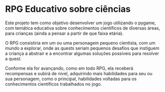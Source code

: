 # RPG Educativo sobre ciências

Este projeto tem como objetivo desenvolver um jogo utilizando o pygame, com temática educativa sobre conhecimentos científicos de diversas áreas, para crianças (ainda a pensar a partir de que faixa etária). 

O RPG consistiria em um ou uma personagem pequeno cientista, com um mundo a explorar, onde as quests seriam pequenos desafios que instiguem a criança a abstrair e a encontrar algumas soluções possíveis para resolver a quest.

Conforme ela for avançando, como em todo RPG, ela receberá recompensas e subirá de nível, adquirindo mais habilidades para seu ou sua personagem, como o principal, habilidades voltadas para os conhecimentos científicos trabalhados no jogo.
